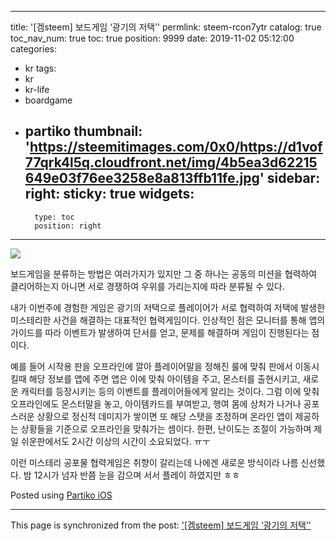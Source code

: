 
---
title: '[겜steem] 보드게임 ‘광기의 저택’'
permlink: steem-rcon7ytr
catalog: true
toc_nav_num: true
toc: true
position: 9999
date: 2019-11-02 05:12:00
categories:
- kr
tags:
- kr
- kr-life
- boardgame
- partiko
thumbnail: 'https://steemitimages.com/0x0/https://d1vof77qrk4l5q.cloudfront.net/img/4b5ea3d62215649e03f76ee3258e8a813ffb11fe.jpg'
sidebar:
    right:
        sticky: true
widgets:
    -
        type: toc
        position: right
---


![](https://steemitimages.com/0x0/https://d1vof77qrk4l5q.cloudfront.net/img/4b5ea3d62215649e03f76ee3258e8a813ffb11fe.jpg)

보드게임을 분류하는 방법은 여러가지가 있지만 그 중 하나는 공동의 미션을 협력하여 클리어하는지 아니면 서로 경쟁하여 우위를 가리는지에 따라 분류될 수 있다.

내가 이번주에 경험한 게임은 광기의 저택으로 플레이어가 서로 협력하여 저택에 발생한 미스테리한 사건을 해결하는 대표적인 협력게임이다. 인상적인 점은 모니터를 통해 앱의 가이드를 따라 이벤트가 발생하여 단서를 얻고, 문제를 해결하며 게임이 진행된다는 점이다.

예를 들어 시작용 판을 오프라인에 깔아 플레이어말을 정해진 룰에 맞춰 판에서 이동시킬때 해당 정보를 앱에 주면 앱은 이에 맞춰 아이템을 주고, 몬스터를 출현시키고, 새로운 캐릭터를 등장시키는 등의 이벤트를 플레이어들에게 알리는 것이다. 그럼 이에 맞춰 오프라인에도 몬스터말을 놓고, 아이템카드를 부여받고, 행여 몸에 상처가 나거나 공포스러운 상황으로 정신적 데미지가 쌓이면 또 해당 스탯을 조정하며 온라인 앱이 제공하는 상황들을 기준으로 오프라인을 맞춰가는 셈이다. 한편, 난이도는 조절이 가능하며 제일 쉬운판에서도 2시간 이상의 시간이 소요되었다. ㅠㅜ

이런 미스테리 공포물 협력게임은 취향이 갈리는데 나에겐 새로운 방식이라 나름 신선했다. 밤 12시가 넘자 반쯤 눈을 감으며 서서 플레이 하였지만 ㅎㅎ

Posted using [Partiko iOS](https://partiko.app/referral/coreabeforekorea)

- - -

This page is synchronized from the post: ['[겜steem] 보드게임 ‘광기의 저택’'](https://steemit.com/@coreabeforekorea/steem-rcon7ytr)
